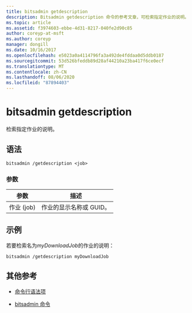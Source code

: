 ```yaml
---
title: bitsadmin getdescription
description: Bitsadmin getdescription 命令的参考文章，可检索指定作业的说明。
ms.topic: article
ms.assetid: f3974603-ebbe-4d31-8217-040fe2d90c85
author: coreyp-at-msft
ms.author: coreyp
manager: dongill
ms.date: 10/16/2017
ms.openlocfilehash: e5023a0a4114796fa3a492de4fddaa0d5ddb0187
ms.sourcegitcommit: 53d526bfeddb89d28af44210a23ba417f6ce0ecf
ms.translationtype: MT
ms.contentlocale: zh-CN
ms.lasthandoff: 08/06/2020
ms.locfileid: "87894403"
---
```

# <a name="bitsadmin-getdescription"></a>bitsadmin getdescription

检索指定作业的说明。

## <a name="syntax"></a>语法

```
bitsadmin /getdescription <job>
```

### <a name="parameters"></a>参数

| 参数 | 描述 |
| -------------- | -------------- |
| 作业 (job) | 作业的显示名称或 GUID。 |

## <a name="examples"></a>示例

若要检索名为*myDownloadJob*的作业的说明：

```
bitsadmin /getdescription myDownloadJob
```

## <a name="additional-references"></a>其他参考

- [命令行语法项](command-line-syntax-key.md)

- [bitsadmin 命令](bitsadmin.md)
